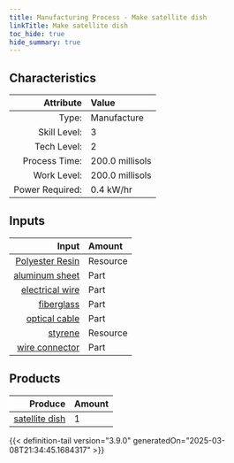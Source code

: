 ```yaml
---
title: Manufacturing Process - Make satellite dish
linkTitle: Make satellite dish
toc_hide: true
hide_summary: true
---
```

<!-- This is generated by the MarsSim HelpGenertor, do not edit. -->


## Characteristics

| Attribute      | Value |
|--------:|:------|
|Type:|Manufacture|
|Skill Level:|3|
|Tech Level:|2|
|Process Time:|200.0 millisols|
|Work Level:|200.0 millisols|
|Power Required:|0.4 kW/hr|

## Inputs

| Input      | Amount |
|--------:|:------|
|[Polyester Resin](/docs/definitions/resource/polyester-resin)|Resource|0.5 kg|
|[aluminum sheet](/docs/definitions/part/aluminum-sheet)|Part|1|
|[electrical wire](/docs/definitions/part/electrical-wire)|Part|3|
|[fiberglass](/docs/definitions/part/fiberglass)|Part|1|
|[optical cable](/docs/definitions/part/optical-cable)|Part|2|
|[styrene](/docs/definitions/resource/styrene)|Resource|0.5 kg|
|[wire connector](/docs/definitions/part/wire-connector)|Part|4|

## Products


| Produce      | Amount |
|--------:|:------|
|[satellite dish](/docs/definitions/part/satellite-dish)|1|



{{< definition-tail version="3.9.0" generatedOn="2025-03-08T21:34:45.1684317" >}}



